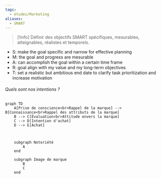 ```yaml
---
tags:
  - études/Marketing
aliases:
  - SMART
---
```

> [!info] Définir des objectifs SMART
>  spécifiques, mesurables, atteignables, réalistes et temporels.

- S: make the goal specific and narrow for effective planning
- M: the goal and progress are mesurable
- A: can accomplish the goal within a certain time frame
- R: goal align with my value and my long-term objectives
- T: set a realistic but ambitious end date to clarify task prioritization and increase motivation



###### Quels sont nos intentions ?
```mermaid
graph TD
    A[Prise de conscience<br>Rappel de la marque] --> B[Connaissance<br>Rappel des attributs de la marque]
    B --> C[Évaluation<br>Attitude envers la marque]
    C --> D[Intention d'achat]
    D --> E[Achat]



    subgraph Notoriété
        A
    end

    subgraph Image de marque
        B
        C
    end

```